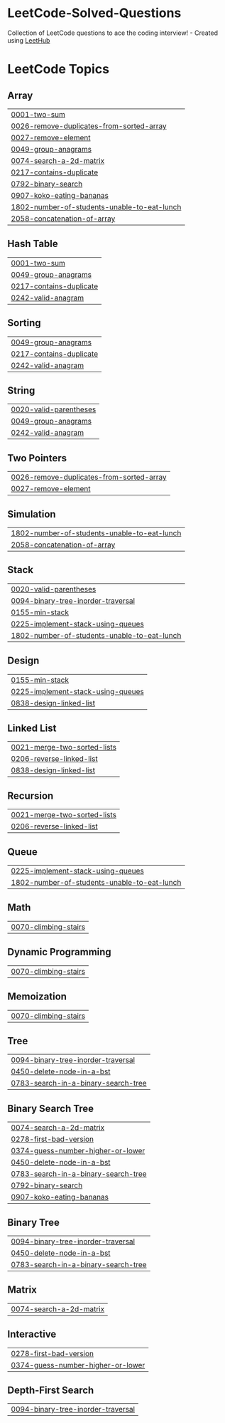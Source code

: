 # LeetCode-Solved-Questions
Collection of LeetCode questions to ace the coding interview! - Created using [LeetHub](https://github.com/QasimWani/LeetHub)

<!---LeetCode Topics Start-->
# LeetCode Topics
## Array
|  |
| ------- |
| [0001-two-sum](https://github.com/dan1306/LeetCode-Solved-Questions/tree/master/0001-two-sum) |
| [0026-remove-duplicates-from-sorted-array](https://github.com/dan1306/LeetCode-Solved-Questions/tree/master/0026-remove-duplicates-from-sorted-array) |
| [0027-remove-element](https://github.com/dan1306/LeetCode-Solved-Questions/tree/master/0027-remove-element) |
| [0049-group-anagrams](https://github.com/dan1306/LeetCode-Solved-Questions/tree/master/0049-group-anagrams) |
| [0074-search-a-2d-matrix](https://github.com/dan1306/LeetCode-Solved-Questions/tree/master/0074-search-a-2d-matrix) |
| [0217-contains-duplicate](https://github.com/dan1306/LeetCode-Solved-Questions/tree/master/0217-contains-duplicate) |
| [0792-binary-search](https://github.com/dan1306/LeetCode-Solved-Questions/tree/master/0792-binary-search) |
| [0907-koko-eating-bananas](https://github.com/dan1306/LeetCode-Solved-Questions/tree/master/0907-koko-eating-bananas) |
| [1802-number-of-students-unable-to-eat-lunch](https://github.com/dan1306/LeetCode-Solved-Questions/tree/master/1802-number-of-students-unable-to-eat-lunch) |
| [2058-concatenation-of-array](https://github.com/dan1306/LeetCode-Solved-Questions/tree/master/2058-concatenation-of-array) |
## Hash Table
|  |
| ------- |
| [0001-two-sum](https://github.com/dan1306/LeetCode-Solved-Questions/tree/master/0001-two-sum) |
| [0049-group-anagrams](https://github.com/dan1306/LeetCode-Solved-Questions/tree/master/0049-group-anagrams) |
| [0217-contains-duplicate](https://github.com/dan1306/LeetCode-Solved-Questions/tree/master/0217-contains-duplicate) |
| [0242-valid-anagram](https://github.com/dan1306/LeetCode-Solved-Questions/tree/master/0242-valid-anagram) |
## Sorting
|  |
| ------- |
| [0049-group-anagrams](https://github.com/dan1306/LeetCode-Solved-Questions/tree/master/0049-group-anagrams) |
| [0217-contains-duplicate](https://github.com/dan1306/LeetCode-Solved-Questions/tree/master/0217-contains-duplicate) |
| [0242-valid-anagram](https://github.com/dan1306/LeetCode-Solved-Questions/tree/master/0242-valid-anagram) |
## String
|  |
| ------- |
| [0020-valid-parentheses](https://github.com/dan1306/LeetCode-Solved-Questions/tree/master/0020-valid-parentheses) |
| [0049-group-anagrams](https://github.com/dan1306/LeetCode-Solved-Questions/tree/master/0049-group-anagrams) |
| [0242-valid-anagram](https://github.com/dan1306/LeetCode-Solved-Questions/tree/master/0242-valid-anagram) |
## Two Pointers
|  |
| ------- |
| [0026-remove-duplicates-from-sorted-array](https://github.com/dan1306/LeetCode-Solved-Questions/tree/master/0026-remove-duplicates-from-sorted-array) |
| [0027-remove-element](https://github.com/dan1306/LeetCode-Solved-Questions/tree/master/0027-remove-element) |
## Simulation
|  |
| ------- |
| [1802-number-of-students-unable-to-eat-lunch](https://github.com/dan1306/LeetCode-Solved-Questions/tree/master/1802-number-of-students-unable-to-eat-lunch) |
| [2058-concatenation-of-array](https://github.com/dan1306/LeetCode-Solved-Questions/tree/master/2058-concatenation-of-array) |
## Stack
|  |
| ------- |
| [0020-valid-parentheses](https://github.com/dan1306/LeetCode-Solved-Questions/tree/master/0020-valid-parentheses) |
| [0094-binary-tree-inorder-traversal](https://github.com/dan1306/LeetCode-Solved-Questions/tree/master/0094-binary-tree-inorder-traversal) |
| [0155-min-stack](https://github.com/dan1306/LeetCode-Solved-Questions/tree/master/0155-min-stack) |
| [0225-implement-stack-using-queues](https://github.com/dan1306/LeetCode-Solved-Questions/tree/master/0225-implement-stack-using-queues) |
| [1802-number-of-students-unable-to-eat-lunch](https://github.com/dan1306/LeetCode-Solved-Questions/tree/master/1802-number-of-students-unable-to-eat-lunch) |
## Design
|  |
| ------- |
| [0155-min-stack](https://github.com/dan1306/LeetCode-Solved-Questions/tree/master/0155-min-stack) |
| [0225-implement-stack-using-queues](https://github.com/dan1306/LeetCode-Solved-Questions/tree/master/0225-implement-stack-using-queues) |
| [0838-design-linked-list](https://github.com/dan1306/LeetCode-Solved-Questions/tree/master/0838-design-linked-list) |
## Linked List
|  |
| ------- |
| [0021-merge-two-sorted-lists](https://github.com/dan1306/LeetCode-Solved-Questions/tree/master/0021-merge-two-sorted-lists) |
| [0206-reverse-linked-list](https://github.com/dan1306/LeetCode-Solved-Questions/tree/master/0206-reverse-linked-list) |
| [0838-design-linked-list](https://github.com/dan1306/LeetCode-Solved-Questions/tree/master/0838-design-linked-list) |
## Recursion
|  |
| ------- |
| [0021-merge-two-sorted-lists](https://github.com/dan1306/LeetCode-Solved-Questions/tree/master/0021-merge-two-sorted-lists) |
| [0206-reverse-linked-list](https://github.com/dan1306/LeetCode-Solved-Questions/tree/master/0206-reverse-linked-list) |
## Queue
|  |
| ------- |
| [0225-implement-stack-using-queues](https://github.com/dan1306/LeetCode-Solved-Questions/tree/master/0225-implement-stack-using-queues) |
| [1802-number-of-students-unable-to-eat-lunch](https://github.com/dan1306/LeetCode-Solved-Questions/tree/master/1802-number-of-students-unable-to-eat-lunch) |
## Math
|  |
| ------- |
| [0070-climbing-stairs](https://github.com/dan1306/LeetCode-Solved-Questions/tree/master/0070-climbing-stairs) |
## Dynamic Programming
|  |
| ------- |
| [0070-climbing-stairs](https://github.com/dan1306/LeetCode-Solved-Questions/tree/master/0070-climbing-stairs) |
## Memoization
|  |
| ------- |
| [0070-climbing-stairs](https://github.com/dan1306/LeetCode-Solved-Questions/tree/master/0070-climbing-stairs) |
## Tree
|  |
| ------- |
| [0094-binary-tree-inorder-traversal](https://github.com/dan1306/LeetCode-Solved-Questions/tree/master/0094-binary-tree-inorder-traversal) |
| [0450-delete-node-in-a-bst](https://github.com/dan1306/LeetCode-Solved-Questions/tree/master/0450-delete-node-in-a-bst) |
| [0783-search-in-a-binary-search-tree](https://github.com/dan1306/LeetCode-Solved-Questions/tree/master/0783-search-in-a-binary-search-tree) |
## Binary Search Tree
|  |
| ------- |
| [0074-search-a-2d-matrix](https://github.com/dan1306/LeetCode-Solved-Questions/tree/master/0074-search-a-2d-matrix) |
| [0278-first-bad-version](https://github.com/dan1306/LeetCode-Solved-Questions/tree/master/0278-first-bad-version) |
| [0374-guess-number-higher-or-lower](https://github.com/dan1306/LeetCode-Solved-Questions/tree/master/0374-guess-number-higher-or-lower) |
| [0450-delete-node-in-a-bst](https://github.com/dan1306/LeetCode-Solved-Questions/tree/master/0450-delete-node-in-a-bst) |
| [0783-search-in-a-binary-search-tree](https://github.com/dan1306/LeetCode-Solved-Questions/tree/master/0783-search-in-a-binary-search-tree) |
| [0792-binary-search](https://github.com/dan1306/LeetCode-Solved-Questions/tree/master/0792-binary-search) |
| [0907-koko-eating-bananas](https://github.com/dan1306/LeetCode-Solved-Questions/tree/master/0907-koko-eating-bananas) |
## Binary Tree
|  |
| ------- |
| [0094-binary-tree-inorder-traversal](https://github.com/dan1306/LeetCode-Solved-Questions/tree/master/0094-binary-tree-inorder-traversal) |
| [0450-delete-node-in-a-bst](https://github.com/dan1306/LeetCode-Solved-Questions/tree/master/0450-delete-node-in-a-bst) |
| [0783-search-in-a-binary-search-tree](https://github.com/dan1306/LeetCode-Solved-Questions/tree/master/0783-search-in-a-binary-search-tree) |
## Matrix
|  |
| ------- |
| [0074-search-a-2d-matrix](https://github.com/dan1306/LeetCode-Solved-Questions/tree/master/0074-search-a-2d-matrix) |
## Interactive
|  |
| ------- |
| [0278-first-bad-version](https://github.com/dan1306/LeetCode-Solved-Questions/tree/master/0278-first-bad-version) |
| [0374-guess-number-higher-or-lower](https://github.com/dan1306/LeetCode-Solved-Questions/tree/master/0374-guess-number-higher-or-lower) |
## Depth-First Search
|  |
| ------- |
| [0094-binary-tree-inorder-traversal](https://github.com/dan1306/LeetCode-Solved-Questions/tree/master/0094-binary-tree-inorder-traversal) |
<!---LeetCode Topics End-->